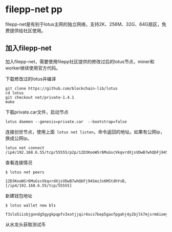 
# filepp-net pp
 filepp-net是有别于lotus主网的独立网络，支持2K、256M、32G、64G扇区，免费提供给社区使用。
 
## 加入filepp-net
加入filepp-net，需要使用filepp社区提供的修改过后的lotus节点，miner和worker继续使用官方代码。

下载修改过的lotus并编译
```
git clone https://github.com/blockchain-lib/lotus
cd lotus 
git checkout net/private-1.4.1
make 
```

下载private.car文件，启动节点
```
lotus daemon --genesis=private.car  --bootstrap=false
```

连接创世节点，使用上面` lotus net listen`，命令返回的地址。如果有公网ip，换成公网ip。
```
lotus net connect /ip4/192.168.6.55/tcp/55555/p2p/12D3KooWSr6MuGscVkqvrdXjsVDwB7whQbFj94SmzJs6MStdhYsB
```
查看连接情况
```
$ lotus net peers

12D3KooWSr6MuGscVkqvrdXjsVDwB7whQbFj94SmzJs6MStdhYsB, [/ip4/192.168.6.55/tcp/55555]

```

新建钱包地址
```
$ lotus wallet new bls

f3slo5iisbjgnndg5gygkpqpfv3xotjjqir4scs7bep5gaxfpgahj4y2bjlk7mjsrm6iomyr3rwfm4onzfkbia
```

从水龙头获取测试币
